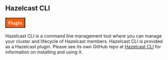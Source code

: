 


## Hazelcast CLI

![image](images/Plugin.png)

Hazelcast CLI is a command line management tool where you can manage your cluster and lifecycle of Hazelcast members. Hazelcast CLI is provided as a Hazelcast plugin. Please see its own GitHub repo at [Hazelcast CLI](https://github.com/hazelcast/hazelcast-cli) for information on installing and using it.